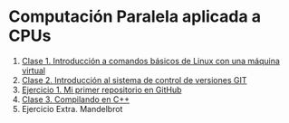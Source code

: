 # Computación Paralela aplicada a CPUs

1. [Clase 1. Introducción a comandos básicos de Linux con una máquina virtual](Clase_1_Introduccion_a_comandos_basicos_de_Linux_con_un_virtual_machine.md)
2. [Clase 2. Introducción al sistema de control de versiones GIT](Clase_2_Introduccion_al_sistema_de_control_de_versiones_GIT.md)
3. [Ejercicio 1. Mi primer repositorio en GitHub](Ejercicio_1_Mi_primer_repositorio_en_Github.md)
4. [Clase 3. Compilando en C++](Clase_3_Compilando_en_C++.md)
5. Ejercicio Extra. Mandelbrot
